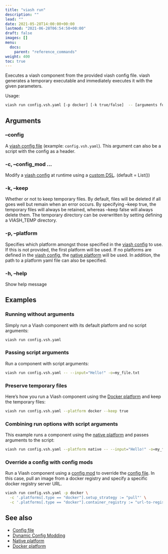```yaml
---
title: "viash run"
description: ""
lead: ""
date: 2021-05-28T14:00:00+00:00
lastmod: "2021-06-28T06:54:50+00:00"
draft: false
images: []
menu:
  docs:
    parent: "reference_commands"
weight: 400
toc: true
---
```




Executes a viash component from the provided viash config file. viash
generates a temporary executable and immediately executes it with the
given parameters.

Usage:

``` bash
viash run config.vsh.yaml [-p docker] [-k true/false]  -- [arguments for script]
```

## Arguments

### –config

A [viash config file](/docs/reference_config/config) (example:
`config.vsh.yaml`). This argument can also be a script with the config
as a header.

### -c, –config\_mod <arg>…

Modify a [viash config](/docs/reference_config/config) at runtime using
a [custom DSL](/docs/advanced/config_mods). (default = List())

### -k, –keep <arg>

Whether or not to keep temporary files. By default, files will be
deleted if all goes well but remain when an error occurs. By specifying
–keep true, the temporary files will always be retained, whereas –keep
false will always delete them. The temporary directory can be
overwritten by setting defining a VIASH\_TEMP directory.

### -p, –platform <arg>

Specifies which platform amongst those specified in the [viash
config](/docs/reference_config/config) to use. If this is not provided,
the first platform will be used. If no platforms are defined in the
[viash config](/docs/reference_config/config), the [native
platform](/docs/reference_config/platform-native) will be used. In
addition, the path to a platform yaml file can also be specified.

### -h, –help

Show help message

## Examples

### Running without arguments

Simply run a Viash component with its default platform and no script
arguments:

``` bash
viash run config.vsh.yaml
```

### Passing script arguments

Run a component with script arguments:

``` bash
viash run config.vsh.yaml -- --input="Hello!" -o=my_file.txt
```

### Preserve temporary files

Here’s how you run a Viash component using the [Docker
platform](/docs/reference_config/platform-docker) and keep the temporary
files:

``` bash
viash run config.vsh.yaml --platform docker --keep true
```

### Combining run options with script arguments

This example runs a component using the [native
platform](/docs/reference_config/platform-native) and passes arguments
to the script:

``` bash
viash run config.vsh.yaml --platform native -- --input="Hello!" -o=my_file.txt
```

### Override a config with config mods

Run a Viash component using a [config mod](/docs/advanced/config_mods)
to override the [config file](/docs/reference_config/config). In this
case, pull an image from a docker registry and specify a specific docker
registry server URL.

``` bash
viash run config.vsh.yaml -p docker \
  -c '.platforms[.type == "docker"].setup_strategy := "pull"' \
  -c '.platforms[.type == "docker"].container_registry := "url-to-registry"'
```

## See also

-   [Config file](/docs/reference_config/config)
-   [Dynamic Config Modding](/docs/advanced/config_mods)
-   [Native platform](/docs/reference_config/platform-native)
-   [Docker platform](/docs/reference_config/platform-docker)
